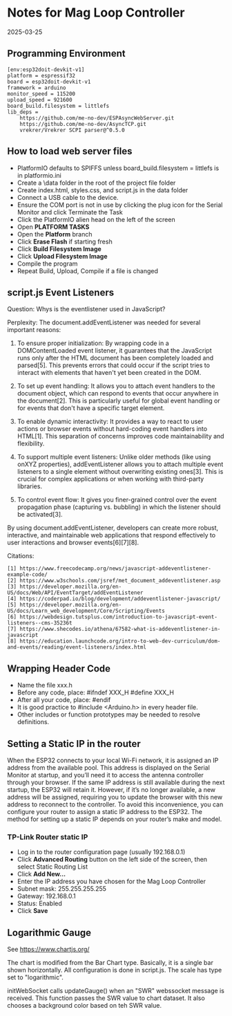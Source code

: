 # Notes for Mag Loop Controller
2025-03-25

## Programming Environment
```
[env:esp32doit-devkit-v1]
platform = espressif32
board = esp32doit-devkit-v1
framework = arduino
monitor_speed = 115200
upload_speed = 921600
board_build.filesystem = littlefs
lib_deps = 
	https://github.com/me-no-dev/ESPAsyncWebServer.git
	https://github.com/me-no-dev/AsyncTCP.git
	vrekrer/Vrekrer SCPI parser@^0.5.0
```

## How to load web server files
- PlatformIO defaults to SPIFFS unless board_build.filesystem = littlefs is in platformio.ini
- Create a \data folder in the root of the project file folder
- Create index.html, styles.css, and script.js in the data folder
- Connect a USB cable to the device. 
- Ensure the COM port is not in use by clicking the plug icon for the Serial Monitor and click Terminate the Task
- Click the PlatformIO alien head on the left of the screen
- Open **PLATFORM TASKS**
- Open the **Platform** branch
- Click **Erase Flash** if starting fresh
- Click **Build Filesystem Image**
- Click **Upload Filesystem Image**
- Compile the program
- Repeat Build, Upload, Compile if a file is changed

## script.js Event Listeners

Question: 
Whys is the eventlistener used in JavaScript?

Perplexity:
The document.addEventListener was needed for several important reasons:

1. To ensure proper initialization: By wrapping code in a DOMContentLoaded event listener, it guarantees that the JavaScript runs only after the HTML document has been completely loaded and parsed[5]. This prevents errors that could occur if the script tries to interact with elements that haven't yet been created in the DOM.

2. To set up event handling: It allows you to attach event handlers to the document object, which can respond to events that occur anywhere in the document[2]. This is particularly useful for global event handling or for events that don't have a specific target element.

3. To enable dynamic interactivity: It provides a way to react to user actions or browser events without hard-coding event handlers into HTML[1]. This separation of concerns improves code maintainability and flexibility.

4. To support multiple event listeners: Unlike older methods (like using onXYZ properties), addEventListener allows you to attach multiple event listeners to a single element without overwriting existing ones[3]. This is crucial for complex applications or when working with third-party libraries.

5. To control event flow: It gives you finer-grained control over the event propagation phase (capturing vs. bubbling) in which the listener should be activated[3].

By using document.addEventListener, developers can create more robust, interactive, and maintainable web applications that respond effectively to user interactions and browser events[6][7][8].

Citations:
```
[1] https://www.freecodecamp.org/news/javascript-addeventlistener-example-code/
[2] https://www.w3schools.com/jsref/met_document_addeventlistener.asp
[3] https://developer.mozilla.org/en-US/docs/Web/API/EventTarget/addEventListener
[4] https://coderpad.io/blog/development/addeventlistener-javascript/
[5] https://developer.mozilla.org/en-US/docs/Learn_web_development/Core/Scripting/Events
[6] https://webdesign.tutsplus.com/introduction-to-javascript-event-listeners--cms-35236t
[7] https://www.shecodes.io/athena/67582-what-is-addeventlistener-in-javascript
[8] https://education.launchcode.org/intro-to-web-dev-curriculum/dom-and-events/reading/event-listeners/index.html
```

## Wrapping Header Code

- Name the file xxx.h
- Before any code, place:
#ifndef XXX_H
#define XXX_H
- After all your code, place:
#endif
- It is good practice to #include <Arduino.h> in every header file.
- Other includes or function prototypes may be needed to resolve definitions.

## Setting a Static IP in the router

When the ESP32 connects to your local Wi-Fi network, it is assigned an IP address from the available pool. This address is displayed on the Serial Monitor at startup, and you’ll need it to access the antenna controller through your browser. If the same IP address is still available during the next startup, the ESP32 will retain it. However, if it’s no longer available, a new address will be assigned, requiring you to update the browser with this new address to reconnect to the controller. To avoid this inconvenience, you can configure your router to assign a static IP address to the ESP32. The method for setting up a static IP depends on your router’s make and model.

### TP-Link Router static IP

- Log in to the router configuration page (usually 192.168.0.1)
- Click **Advanced Routing** button on the left side of the screen, then select Static Routing List
- Click **Add New...**
- Enter the IP address you have chosen for the Mag Loop Controller
- Subnet mask: 255.255.255.255
- Gateway: 192.168.0.1
- Status: Enabled
- Click **Save**

## Logarithmic Gauge
See https://www.chartjs.org/

The chart is modified from the Bar Chart type. Basically, it is a single bar shown horizontally. All configuration is done in script.js. The scale has type set to "logarithmic".

initWebSocket calls updateGauge() when an "SWR" webssocket message is received. This function passes the SWR value to chart dataset. It also chooses a background color based on teh SWR value.